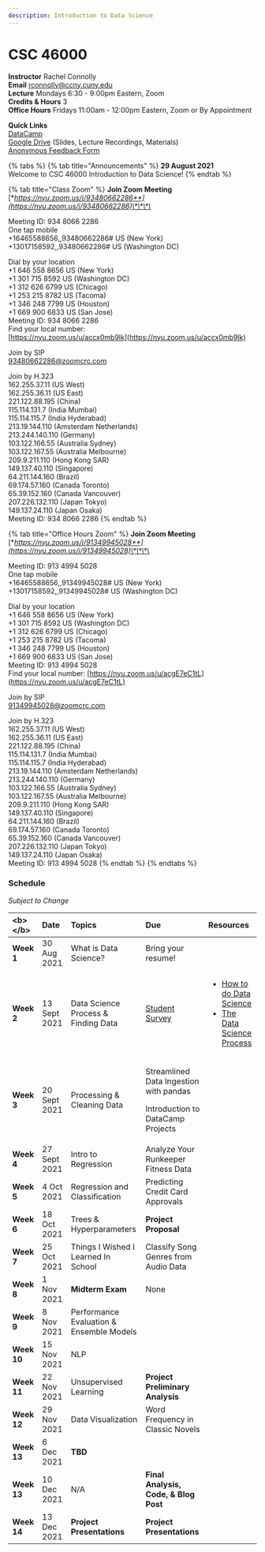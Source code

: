 ```yaml
---
description: Introduction to Data Science
---
```


# CSC 46000

**Instructor** Rachel Connolly  
**Email** rconnolly@ccny.cuny.edu  
**Lecture** Mondays 6:30 - 9:00pm Eastern, Zoom  
**Credits & Hours** 3  
**Office Hours** Fridays 11:00am - 12:00pm Eastern, Zoom or By Appointment

**Quick Links**  
[DataCamp ](https://learn.datacamp.com/)  
[Google Drive](https://drive.google.com/drive/folders/1x_iors9E6GqQ_8HsaTa9qDXIq1JAU0vx?usp=sharing) \(Slides, Lecture Recordings, Materials\)  
[Anonymous Feedback Form](https://docs.google.com/forms/d/e/1FAIpQLSf0jMcfPN6sDBLcL5zs31Lfw0lRoVJs2LG8YvlJGrC_PTy5xg/viewform)

{% tabs %}
{% tab title="Announcements" %}
**29 August 2021**  
Welcome to CSC 46000 Introduction to Data Science!
{% endtab %}

{% tab title="Class Zoom" %}
**Join Zoom Meeting**  
[**https://nyu.zoom.us/j/93480662286**](https://nyu.zoom.us/j/93480662286)\*\*\*\*

Meeting ID: 934 8066 2286  
One tap mobile  
+16465588656,,93480662286\# US \(New York\)  
+13017158592,,93480662286\# US \(Washington DC\)

Dial by your location  
    +1 646 558 8656 US \(New York\)  
    +1 301 715 8592 US \(Washington DC\)  
    +1 312 626 6799 US \(Chicago\)  
    +1 253 215 8782 US \(Tacoma\)  
    +1 346 248 7799 US \(Houston\)  
    +1 669 900 6833 US \(San Jose\)  
Meeting ID: 934 8066 2286  
Find your local number:   
[https://nyu.zoom.us/u/accx0mb9lk](https://nyu.zoom.us/u/accx0mb9lk)

Join by SIP   
93480662286@zoomcrc.com

Join by H.323  
162.255.37.11 \(US West\)  
162.255.36.11 \(US East\)  
221.122.88.195 \(China\)  
115.114.131.7 \(India Mumbai\)  
115.114.115.7 \(India Hyderabad\)  
213.19.144.110 \(Amsterdam Netherlands\)  
213.244.140.110 \(Germany\)  
103.122.166.55 \(Australia Sydney\)  
103.122.167.55 \(Australia Melbourne\)  
209.9.211.110 \(Hong Kong SAR\)  
149.137.40.110 \(Singapore\)  
64.211.144.160 \(Brazil\)  
69.174.57.160 \(Canada Toronto\)  
65.39.152.160 \(Canada Vancouver\)  
207.226.132.110 \(Japan Tokyo\)  
149.137.24.110 \(Japan Osaka\)  
Meeting ID: 934 8066 2286
{% endtab %}

{% tab title="Office Hours Zoom" %}
**Join Zoom Meeting**   
[**https://nyu.zoom.us/j/91349945028**](https://nyu.zoom.us/j/91349945028)\*\*\*\*

Meeting ID: 913 4994 5028   
One tap mobile  
+16465588656,,91349945028\# US \(New York\) +13017158592,,91349945028\# US \(Washington DC\)

Dial by your location   
    +1 646 558 8656 US \(New York\)   
    +1 301 715 8592 US \(Washington DC\)   
    +1 312 626 6799 US \(Chicago\)   
    +1 253 215 8782 US \(Tacoma\)   
    +1 346 248 7799 US \(Houston\)   
    +1 669 900 6833 US \(San Jose\)   
Meeting ID: 913 4994 5028   
Find your local number: [https://nyu.zoom.us/u/acgE7eC1tL](https://nyu.zoom.us/u/acgE7eC1tL)

Join by SIP  
91349945028@zoomcrc.com

Join by H.323  
162.255.37.11 \(US West\)  
162.255.36.11 \(US East\)  
221.122.88.195 \(China\)  
115.114.131.7 \(India Mumbai\)   
115.114.115.7 \(India Hyderabad\)  
213.19.144.110 \(Amsterdam Netherlands\)  
213.244.140.110 \(Germany\)  
103.122.166.55 \(Australia Sydney\)  
103.122.167.55 \(Australia Melbourne\)  
209.9.211.110 \(Hong Kong SAR\)  
149.137.40.110 \(Singapore\)  
64.211.144.160 \(Brazil\)  
69.174.57.160 \(Canada Toronto\)  
65.39.152.160 \(Canada Vancouver\)  
207.226.132.110 \(Japan Tokyo\)  
149.137.24.110 \(Japan Osaka\)  
Meeting ID: 913 4994 5028
{% endtab %}
{% endtabs %}

### Schedule

_Subject to Change_

<table>
  <thead>
    <tr>
      <th style="text-align:left">&lt;b&gt;&lt;/b&gt;</th>
      <th style="text-align:left"><b>Date</b>
      </th>
      <th style="text-align:left">Topics</th>
      <th style="text-align:left">Due</th>
      <th style="text-align:left">Resources</th>
    </tr>
  </thead>
  <tbody>
    <tr>
      <td style="text-align:left"><b>Week 1</b>
      </td>
      <td style="text-align:left">30 Aug 2021</td>
      <td style="text-align:left">What is Data Science?</td>
      <td style="text-align:left">Bring your resume!</td>
      <td style="text-align:left"></td>
    </tr>
    <tr>
      <td style="text-align:left"><b>Week 2</b>
      </td>
      <td style="text-align:left">13 Sept 2021</td>
      <td style="text-align:left">Data Science Process &amp; Finding Data</td>
      <td style="text-align:left"><a href="https://forms.gle/iSpBBfGNxrMZhbYv8">Student Survey</a>
      </td>
      <td style="text-align:left">
        <ul>
          <li><a href="https://docs.microsoft.com/en-us/archive/blogs/machinelearning/how-to-do-data-science">How to do Data Science</a>
          </li>
          <li><a href="https://medium.springboard.com/the-data-science-process-the-complete-laymans-guide-to-what-a-data-scientist-actually-does-ca3e166b7c67">The Data Science Process</a>
          </li>
        </ul>
      </td>
    </tr>
    <tr>
      <td style="text-align:left"><b>Week 3</b>
      </td>
      <td style="text-align:left">20 Sept 2021</td>
      <td style="text-align:left">Processing &amp; Cleaning Data</td>
      <td style="text-align:left">
        <p>Streamlined Data Ingestion with pandas
          <br />
        </p>
        <p>Introduction to DataCamp Projects</p>
      </td>
      <td style="text-align:left"></td>
    </tr>
    <tr>
      <td style="text-align:left"><b>Week 4</b>
      </td>
      <td style="text-align:left">27 Sept 2021</td>
      <td style="text-align:left">Intro to Regression</td>
      <td style="text-align:left">Analyze Your Runkeeper Fitness Data</td>
      <td style="text-align:left"></td>
    </tr>
    <tr>
      <td style="text-align:left"><b>Week 5</b>
      </td>
      <td style="text-align:left">4 Oct 2021</td>
      <td style="text-align:left">Regression and Classification</td>
      <td style="text-align:left">Predicting Credit Card Approvals</td>
      <td style="text-align:left"></td>
    </tr>
    <tr>
      <td style="text-align:left"><b>Week 6</b>
      </td>
      <td style="text-align:left">18 Oct 2021</td>
      <td style="text-align:left">Trees &amp; Hyperparameters</td>
      <td style="text-align:left"><b>Project Proposal</b>
      </td>
      <td style="text-align:left"></td>
    </tr>
    <tr>
      <td style="text-align:left"><b>Week 7</b>
      </td>
      <td style="text-align:left">25 Oct 2021</td>
      <td style="text-align:left">Things I Wished I Learned In School</td>
      <td style="text-align:left">Classify Song Genres from Audio Data</td>
      <td style="text-align:left"></td>
    </tr>
    <tr>
      <td style="text-align:left"><b>Week 8</b>
      </td>
      <td style="text-align:left">1 Nov 2021</td>
      <td style="text-align:left"><b>Midterm Exam</b>
      </td>
      <td style="text-align:left">None</td>
      <td style="text-align:left"></td>
    </tr>
    <tr>
      <td style="text-align:left"><b>Week 9</b>
      </td>
      <td style="text-align:left">8 Nov 2021</td>
      <td style="text-align:left">Performance Evaluation &amp; Ensemble Models</td>
      <td style="text-align:left"></td>
      <td style="text-align:left"></td>
    </tr>
    <tr>
      <td style="text-align:left"><b>Week 10</b>
      </td>
      <td style="text-align:left">15 Nov 2021</td>
      <td style="text-align:left">NLP</td>
      <td style="text-align:left"></td>
      <td style="text-align:left"></td>
    </tr>
    <tr>
      <td style="text-align:left"><b>Week 11</b>
      </td>
      <td style="text-align:left">22 Nov 2021</td>
      <td style="text-align:left">Unsupervised Learning</td>
      <td style="text-align:left"><b>Project Preliminary Analysis</b>
      </td>
      <td style="text-align:left"></td>
    </tr>
    <tr>
      <td style="text-align:left"><b>Week 12</b>
      </td>
      <td style="text-align:left">29 Nov 2021</td>
      <td style="text-align:left">Data Visualization</td>
      <td style="text-align:left">Word Frequency in Classic Novels</td>
      <td style="text-align:left"></td>
    </tr>
    <tr>
      <td style="text-align:left"><b>Week 13</b>
      </td>
      <td style="text-align:left">6 Dec 2021</td>
      <td style="text-align:left"><b>TBD</b>
      </td>
      <td style="text-align:left"></td>
      <td style="text-align:left"></td>
    </tr>
    <tr>
      <td style="text-align:left"><b>Week 13</b>
      </td>
      <td style="text-align:left">10 Dec 2021</td>
      <td style="text-align:left">N/A</td>
      <td style="text-align:left"><b>Final Analysis, Code, &amp; Blog Post </b>
      </td>
      <td style="text-align:left"></td>
    </tr>
    <tr>
      <td style="text-align:left"><b>Week 14</b>
      </td>
      <td style="text-align:left">13 Dec 2021</td>
      <td style="text-align:left"><b>Project Presentations</b>
      </td>
      <td style="text-align:left"><b>Project Presentations</b>
      </td>
      <td style="text-align:left"></td>
    </tr>
  </tbody>
</table>

### 

